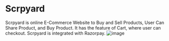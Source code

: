 # Scrpyard
Scrpyard is online E-Commerce Website to Buy and Sell Products, User Can Share Product, and Buy Product. It has the feature of Cart, where user can checkout. Scrpyard is integrated with Razorpay.
![image](https://github.com/user-attachments/assets/83d47df4-5c29-4610-ad54-ce6aada7116b)
